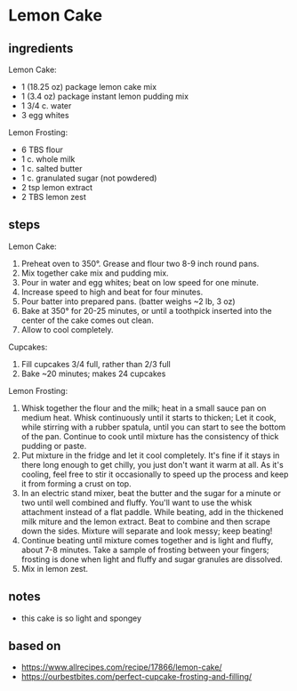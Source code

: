 # Lemon Cake
  
## ingredients
Lemon Cake:
* 1 (18.25 oz) package lemon cake mix
* 1 (3.4 oz) package instant lemon pudding mix
* 1 3/4 c. water
* 3 egg whites

Lemon Frosting:  
* 6 TBS flour
* 1 c. whole milk
* 1 c. salted butter
* 1 c. granulated sugar (not powdered)
* 2 tsp lemon extract
* 2 TBS lemon zest

## steps
Lemon Cake:
1. Preheat oven to 350°. Grease and flour two 8-9 inch round pans.
2. Mix together cake mix and pudding mix.
3. Pour in water and egg whites; beat on low speed for one minute.
4. Increase speed to high and beat for four minutes.
5. Pour batter into prepared pans. (batter weighs ~2 lb, 3 oz)
6. Bake at 350° for 20-25 minutes, or until a toothpick inserted into the center of the cake comes out clean.
7. Allow to cool completely.

Cupcakes:
1. Fill cupcakes 3/4 full, rather than 2/3 full
2. Bake ~20 minutes; makes 24 cupcakes

Lemon Frosting:
1. Whisk together the flour and the milk; heat in a small sauce pan on medium heat. Whisk continuously until it starts to thicken; Let it cook, while stirring with a rubber spatula, until you can start to see the bottom of the pan. Continue to cook until mixture has the consistency of thick pudding or paste.
2. Put mixture in the fridge and let it cool completely. It's fine if it stays in there long enough to get chilly, you just don't want it warm at all. As it's cooling, feel free to stir it occasionally to speed up the process and keep it from forming a crust on top.
3. In an electric stand mixer, beat the butter and the sugar for a minute or two until well combined and fluffy. You'll want to use the whisk attachment instead of a flat paddle. While beating, add in the thickened milk miture and the lemon extract. Beat to combine and then scrape down the sides. Mixture will separate and look messy; keep beating!
4. Continue beating until mixture comes together and is light and fluffy, about 7-8 minutes. Take a sample of frosting between your fingers; frosting is done when light and fluffy and sugar granules are dissolved.
5. Mix in lemon zest.

## notes  
* this cake is so light and spongey

## based on
* https://www.allrecipes.com/recipe/17866/lemon-cake/
* https://ourbestbites.com/perfect-cupcake-frosting-and-filling/
